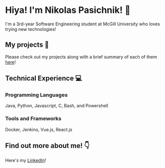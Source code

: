 # Hiya! I'm Nikolas Pasichnik! :dog:
I'm a 3rd-year Software Engineering student at McGill University who loves trying new technologies! 


## My projects :floppy_disk:
Please check out my projects along with a brief summary of each of them [here](https://github.com/NikolasPasichnik/Portfolio)!  


## Technical Experience :computer:
### Programming Languages
Java, Python, Javascript, C, Bash, and Powershell 
### Tools and Frameworks
Docker, Jenkins, Vue.js, React.js 

## Find out more about me! :point_down:
Here's my [LinkedIn](https://www.linkedin.com/in/nikolas-pasichnik/)! 
